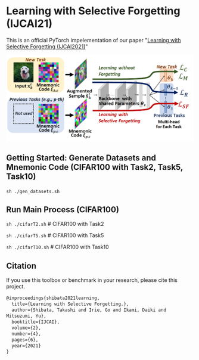 # Learning with Selective Forgetting (IJCAI21)

This is an official PyTorch impelementation of our paper  "[Learning with Selective Forgetting (IJCAI2021)](https://www.ijcai.org/proceedings/2021/0137.pdf)" 

![cover](imgs/cover.png )

## Getting Started: Generate Datasets and Mnemonic Code (CIFAR100 with Task2, Task5, Task10)
`sh ./gen_datasets.sh`

## Run Main Process (CIFAR100)
`sh ./cifarT2.sh` # CIFAR100 with Task2

`sh ./cifarT5.sh` # CIFAR100 with Task5

`sh ./cifarT10.sh` # CIFAR100 with Task10

## Citation
If you use this toolbox or benchmark in your research, please cite this project.

```
@inproceedings{shibata2021learning,
  title={Learning with Selective Forgetting.},
  author={Shibata, Takashi and Irie, Go and Ikami, Daiki and Mitsuzumi, Yu},
  booktitle={IJCAI},
  volume={2},
  number={4},
  pages={6},
  year={2021}
}
```

